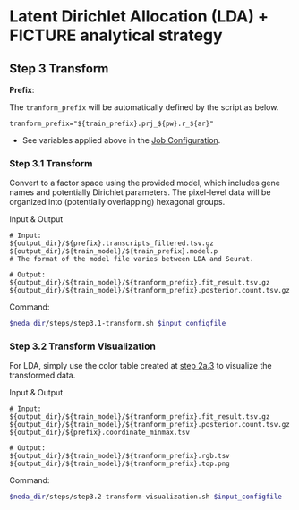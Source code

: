 # Latent Dirichlet Allocation (LDA) + FICTURE analytical strategy

## Step 3 Transform 

**Prefix**:

The `tranform_prefix` will be automatically defined by the script as below.
```
tranform_prefix="${train_prefix}.prj_${pw}.r_${ar}"
```
* See variables applied above in the [Job Configuration](../../prep_input/job_config.md).

### Step 3.1 Transform
Convert to a factor space using the provided model, which includes gene names and potentially Dirichlet parameters. The pixel-level data will be organized into (potentially overlapping) hexagonal groups.

Input & Output
```
# Input:
${output_dir}/${prefix}.transcripts_filtered.tsv.gz
${output_dir}/${train_model}/${train_prefix}.model.p                    # The format of the model file varies between LDA and Seurat.

# Output:
${output_dir}/${train_model}/${tranform_prefix}.fit_result.tsv.gz
${output_dir}/${train_model}/${tranform_prefix}.posterior.count.tsv.gz
```

Command:
```bash
$neda_dir/steps/step3.1-transform.sh $input_configfile
```

### Step 3.2 Transform Visualization
For LDA, simply use the color table created at [step 2a.3](step2a-LDA.md/#step-2a3-summarize-lda-factorization) to visualize the transformed data.

Input & Output
```
# Input:
${output_dir}/${train_model}/${tranform_prefix}.fit_result.tsv.gz
${output_dir}/${train_model}/${tranform_prefix}.posterior.count.tsv.gz
${output_dir}/${prefix}.coordinate_minmax.tsv

# Output:
${output_dir}/${train_model}/${tranform_prefix}.rgb.tsv
${output_dir}/${train_model}/${tranform_prefix}.top.png

```

Command:
```bash
$neda_dir/steps/step3.2-transform-visualization.sh $input_configfile
```